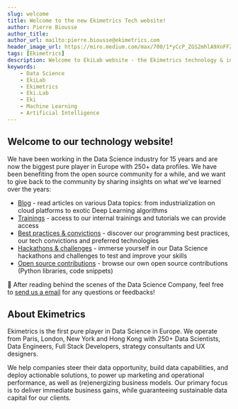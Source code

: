 ```yaml
---
slug: welcome
title: Welcome to the new Ekimetrics Tech website!
author: Pierre Biousse
author_title:
author_url: mailto:pierre.biousse@ekimetrics.com
header_image_url: https://miro.medium.com/max/700/1*yCcP_ZGS2mhlA9XnFFZDEw.jpeg
tags: [Ekimetrics]
description: Welcome to EkiLab website - the Ekimetrics technology & innovation blog and website!
keywords:
    - Data Science
    - EkiLab
    - Ekimetrics
    - Eki.Lab
    - Eki
    - Machine Learning
    - Artificial Intelligence
---
```


<!--truncate-->

## Welcome to our technology website!
We have been working in the Data Science industry for 15 years and are now the biggest pure player in Europe with 250+ data profiles. We have been benefiting from the open source community for a while, and we want to give back to the community by sharing insights on what we've learned over the years:
- [Blog](/blog) - read articles on various Data topics: from industrialization on cloud platforms to exotic Deep Learning algorithms
- [Trainings](/trainings) - access to our internal trainings and tutorials we can provide access
- [Best practices & convictions](/docs) - discover our programming best practices, our tech convictions and preferred technologies
- [Hackathons & challenges](/hacks) - immerse yourself in our Data Science hackathons and challenges to test and improve your skills   
- [Open source contributions](/opensource) - browse our own open source contributions (Python libraries, code snippets)

💌 After reading behind the scenes of the Data Science Company, feel free to [send us a email](mailto:inno@ekimetrics.com) for any questions or feedbacks! 

## About Ekimetrics

Ekimetrics is the first pure player in Data Science in Europe. We operate from Paris, London, New York and Hong Kong with 250+ Data Scientists, Data Engineers, Full Stack Developers, strategy consultants and UX designers. 

We help companies steer their data opportunity, build data capabilities, and deploy actionable solutions, to power up marketing and operational performance, as well as (re)energizing business models. Our primary focus is to deliver immediate business gains, while guaranteeing sustainable data capital for our clients.
